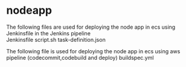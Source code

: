 # nodeapp

The following files are used for deploying the node app in ecs using Jenkinsfile in the Jenkins pipeline  
Jenkinsfile
script.sh
task-definition.json

The following file is used for deploying the node app in ecs using aws pipeline (codecommit,codebuild and deploy)
buildspec.yml
